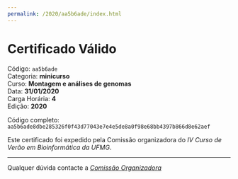 ```yaml
---
permalink: /2020/aa5b6ade/index.html
---
```


# Certificado Válido

Código: `aa5b6ade`<br>
Categoria: **minicurso**<br>
Curso: **Montagem e análises de genomas**<br>
Data: **31/01/2020**<br>
Carga Horária: **4**<br>
Edição: **2020**<br>


Código completo: `aa5b6ade8dbe285326f0f43d77043e7e4e5de8a0f98e68bb4397b866d8e62aef`


Este certificado foi expedido pela Comissão organizadora do *IV Curso de Verão em Bioinformática da UFMG*.

----

Qualquer dúvida contacte a [_Comissão Organizadora_](<mailto:cursobioinfoufmg@gmail.com$subject=[Certificados]>)

